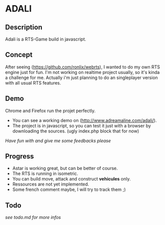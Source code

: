 # ADALI


## Description

Adali is a RTS-Game build in javascript.


## Concept 

After seeing (https://github.com/ronlix/webrts), I wanted to do my own RTS engine just for fun.
I'm not working on realtime project usually, so it's kinda a challenge for me.
Actually i'm just planning to do an singleplayer version with all usual RTS features.

## Demo 

Chrome and Firefox run the projet perfectly. 

+ You can see a working demo on (http://www.adreamaline.com/adali/).
+ The project is in javascript, so you can test it just with a browser by downloading the sources. (ugly index.php block that for now)

_Have fun with and give me some feedbacks please_


## Progress

- Astar is working great, but can be better of course.
- The RTS is running in isometric.
- You can build move, attack and construct __vehicules__ only.
- Ressources are not yet implemented.
- Some french comment maybe, I will try to track them ;)


## Todo 

_see todo.md for more infos_
